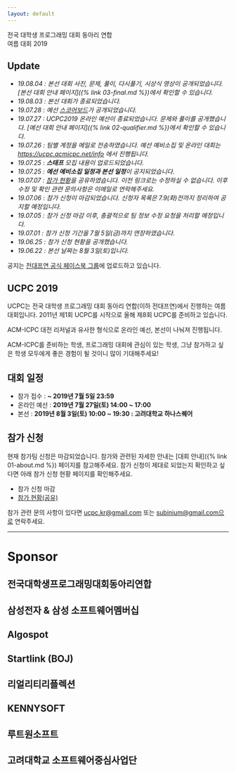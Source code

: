 ```yaml
---
layout: default
---
```


<div class="main-pic-wrapper">
  <img id="main-pic" src="">
  <div class="main-pic-overlay"></div>
  <div class="main-pic-overlay-text">
    전국 대학생 프로그래밍 대회 동아리 연합 <br />
    여름 대회 2019
  </div>
</div>

## Update


- *19.08.04 : 본선 대회 사진, 문제, 풀이, 다시풀기, 시상식 영상이 공개되었습니다. [본선 대회 안내 페이지]({% link 03-final.md %})에서 확인할 수 있습니다.*
- *19.08.03 : 본선 대회가 종료되었습니다.*
- *19.07.28 : 예선 [스코어보드](https://ucpc.acmicpc.net/contest/spotboard/449)가 공개되었습니다.*
- *19.07.27 : UCPC2019 온라인 예선이 종료되었습니다. 문제와 풀이를 공개했습니다. [예선 대회 안내 페이지]({% link 02-qualifier.md %})에서 확인할 수 있습니다.*
- *19.07.26 : 팀별 계정을 메일로 전송하였습니다. 예선 예비소집 및 온라인 대회는 https://ucpc.acmicpc.net/info 에서 진행됩니다.*
- *19.07.25 : **스태프** 모집 내용이 업로드되었습니다.*
- *19.07.25 : **예선 예비소집 일정과 본선 일정**이 공지되었습니다.*
- *19.07.07 : [참가 현황](https://docs.google.com/spreadsheets/d/1ps3LDcKXaZqVgQu4lhjAu9pmDPv9ZL4DH6iSIiIoam4/edit?usp=sharing)을 공유하였습니다. 이전 링크로는 수정하실 수 없습니다. 이후 수정 및 확인 관련 문의사항은 이메일로 연락해주세요.*
- *19.07.06 : 참가 신청이 마감되었습니다. 신청자 목록은 7.9(화)전까지 정리하여 공지할 예정입니다.*
- *19.07.05 : 참가 신청 마감 이후, 총괄적으로 팀 정보 수정 요청을 처리할 예정입니다.*
- *19.07.01 : 참가 신청 기간을 7월 5일(금)까지 연장하였습니다.*
- *19.06.25 : 참가 신청 현황을 공개했습니다.*
- *19.06.22 : 본선 날짜는 8월 3일(토)입니다.*

공지는 [전대프연 공식 페이스북 그룹](https://web.facebook.com/groups/250186671672125?_rdc=1&_rdr)에 업로드하고 있습니다.

## UCPC 2019

UCPC는 전국 대학생 프로그래밍 대회 동아리 연합(이하 전대프연)에서 진행하는 여름 대회입니다.
2011년 제1회 UCPC를 시작으로 올해 제8회 UCPC를 준비하고 있습니다.

ACM-ICPC 대전 리저널과 유사한 형식으로 온라인 예선, 본선이 나눠져 진행됩니다.

ACM-ICPC를 준비하는 학생, 프로그래밍 대회에 관심이 있는 학생, 그냥 참가하고 싶은 학생 모두에게
좋은 경험이 될 것이니 많이 기대해주세요!

## 대회 일정

 * 참가 접수 : **~ 2019년 7월 5일 23:59**
 * 온라인 예선 : **2019년 7월 27일(토) 14:00 ~ 17:00**
 * 본선 : **2019년 8월 3일(토) 10:00 ~ 19:30 : 고려대학교 하나스퀘어**

## 참가 신청

현재 참가팀 신청은 마감되었습니다.
참가와 관련된 자세한 안내는 [대회 안내]({% link 01-about.md %}) 페이지를 참고해주세요.
참가 신청이 제대로 되었는지 확인하고 싶다면 아래 참가 신청 현황 페이지를 확인해주세요.

- 참가 신청 마감
- [참가 현황(공유)](https://docs.google.com/spreadsheets/d/1ps3LDcKXaZqVgQu4lhjAu9pmDPv9ZL4DH6iSIiIoam4/edit?usp=sharing)

참가 관련 문의 사항이 있다면 ucpc.kr@gmail.com 또는 subinium@gmail.com으로 연락주세요.

---
# Sponsor

## 전국대학생프로그래밍대회동아리연합
## 삼성전자 & 삼성 소프트웨어멤버십
## Algospot
## Startlink (BOJ)
## 리얼리티리플렉션
## KENNYSOFT
## 루트원소프트
## 고려대학교 소프트웨어중심사업단

<script type="text/javascript">
  function lpad(num, pad_str, len) {
    var str = num.toString();
    while (str.length < len) {
      str = pad_str + str;
    }
    return str;
  }
  window.onload = function () {
    var picture_num = Math.floor(Math.random() * 10);
    var picture_name = 'main-pic-' + lpad(picture_num, '0', 2) + '.jpg';
    var path = '{{ "/assets/" | relative_url }}' + picture_name;
    document.getElementById('main-pic').src = path;
  };
</script>
